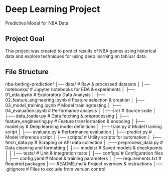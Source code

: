 # Deep Learning Project
Predictive Model for NBA Data

## Project Goal
This project was created to predict results of NBA games using historical data and explore techniques for using deep learning on tabluar data.

## File Structure

nba-betting-prediction/
│── data/                        # Raw & processed datasets
│
│── notebooks/                    # Jupyter notebooks for EDA & experiments
│   ├── 01_eda.ipynb              # Exploratory Data Analysis
│   ├── 02_feature_engineering.ipynb # Feature selection & creation
│   ├── 03_model_training.ipynb   # Model training/testing
│   ├── 04_evaluation.ipynb       # Performance analysis
│
│── src/                          # Source code
│   ├── data_loader.py            # Data fetching & preprocessing
│   ├── feature_engineering.py     # Feature transformation & encoding
│   ├── model.py                  # Deep learning model definitions
│   ├── train.py                  # Model training script
│   ├── evaluate.py               # Performance evaluation
│   ├── predict.py                # Model inference script
│
│── scripts/                      # Utility scripts for automation
│   ├── fetch_data.py             # Scraping or API data collection
│   ├── preprocess_data.py        # Data cleaning and formatting
│
│── models/                       # Saved models & checkpoints
│
│
│── tests/                        # Unit & integration tests
│
│── configs/                      # Configuration files
│   ├── config.yaml               # Model & training parameters
│
│── requirements.txt              # Required packages
│── README.md                     # Project overview & instructions
│── .gitignore                    # Files to exclude from version control
